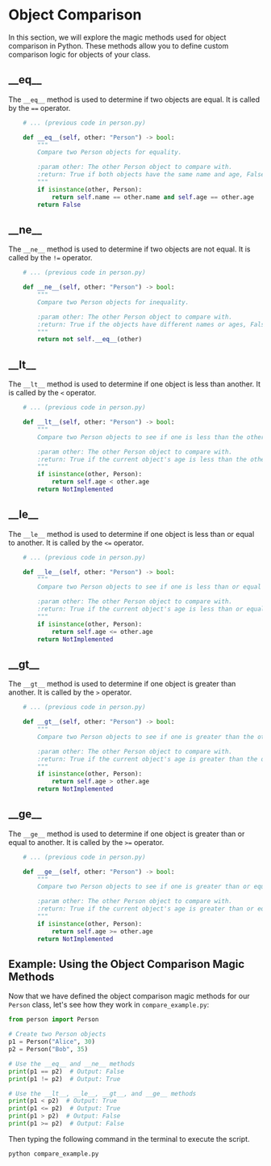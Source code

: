 # Object Comparison

In this section, we will explore the magic methods used for object comparison in Python. These methods allow you to define custom comparison logic for objects of your class.

## \_\_eq\_\_

The `__eq__` method is used to determine if two objects are equal. It is called by the `==` operator.

```python
    # ... (previous code in person.py)

    def __eq__(self, other: "Person") -> bool:
        """
        Compare two Person objects for equality.

        :param other: The other Person object to compare with.
        :return: True if both objects have the same name and age, False otherwise.
        """
        if isinstance(other, Person):
            return self.name == other.name and self.age == other.age
        return False
```

## \_\_ne\_\_

The `__ne__` method is used to determine if two objects are not equal. It is called by the `!=` operator.

```python
    # ... (previous code in person.py)

    def __ne__(self, other: "Person") -> bool:
        """
        Compare two Person objects for inequality.

        :param other: The other Person object to compare with.
        :return: True if the objects have different names or ages, False otherwise.
        """
        return not self.__eq__(other)
```

## \_\_lt\_\_

The `__lt__` method is used to determine if one object is less than another. It is called by the `<` operator.

```python
    # ... (previous code in person.py)

    def __lt__(self, other: "Person") -> bool:
        """
        Compare two Person objects to see if one is less than the other based on age.

        :param other: The other Person object to compare with.
        :return: True if the current object's age is less than the other object's age, False otherwise.
        """
        if isinstance(other, Person):
            return self.age < other.age
        return NotImplemented
```

## \_\_le\_\_

The `__le__` method is used to determine if one object is less than or equal to another. It is called by the `<=` operator.

```python
    # ... (previous code in person.py)

    def __le__(self, other: "Person") -> bool:
        """
        Compare two Person objects to see if one is less than or equal to the other based on age.

        :param other: The other Person object to compare with.
        :return: True if the current object's age is less than or equal to the other object's age, False otherwise.
        """
        if isinstance(other, Person):
            return self.age <= other.age
        return NotImplemented
```

## \_\_gt\_\_

The `__gt__` method is used to determine if one object is greater than another. It is called by the `>` operator.

```python
    # ... (previous code in person.py)

    def __gt__(self, other: "Person") -> bool:
        """
        Compare two Person objects to see if one is greater than the other based on age.

        :param other: The other Person object to compare with.
        :return: True if the current object's age is greater than the other object's age, False otherwise.
        """
        if isinstance(other, Person):
            return self.age > other.age
        return NotImplemented
```

## \_\_ge\_\_

The `__ge__` method is used to determine if one object is greater than or equal to another. It is called by the `>=` operator.

```python
    # ... (previous code in person.py)

    def __ge__(self, other: "Person") -> bool:
        """
        Compare two Person objects to see if one is greater than or equal to the other based on age.

        :param other: The other Person object to compare with.
        :return: True if the current object's age is greater than or equal to the other object's age, False otherwise.
        """
        if isinstance(other, Person):
            return self.age >= other.age
        return NotImplemented
```

## Example: Using the Object Comparison Magic Methods

Now that we have defined the object comparison magic methods for our `Person` class, let's see how they work in `compare_example.py`:

```python
from person import Person

# Create two Person objects
p1 = Person("Alice", 30)
p2 = Person("Bob", 35)

# Use the __eq__ and __ne__ methods
print(p1 == p2)  # Output: False
print(p1 != p2)  # Output: True

# Use the __lt__, __le__, __gt__, and __ge__ methods
print(p1 < p2)  # Output: True
print(p1 <= p2)  # Output: True
print(p1 > p2)  # Output: False
print(p1 >= p2)  # Output: False
```

Then typing the following command in the terminal to execute the script.

```bash
python compare_example.py
```
